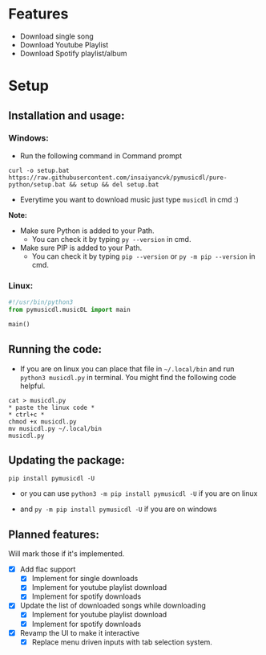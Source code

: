 # Features
* Download single song
* Download Youtube Playlist
* Download Spotify playlist/album

# Setup

## Installation and usage:

### **Windows:**

* Run the following command in Command prompt

```
curl -o setup.bat https://raw.githubusercontent.com/insaiyancvk/pymusicdl/pure-python/setup.bat && setup && del setup.bat
```

* Everytime you want to download music just type `musicdl` in cmd :)

**Note:**
* Make sure Python is added to your Path.
    * You can check it by typing `py --version` in cmd.
* Make sure PIP is added to your Path.
    * You can check it by typing `pip --version` or `py -m pip --version` in cmd.

### **Linux:**
```python
#!/usr/bin/python3
from pymusicdl.musicDL import main

main()
```
## Running the code:

* If you are on linux you can place that file in `~/.local/bin` and run `python3 musicdl.py` in terminal. You might find the following code helpful.
```
cat > musicdl.py
* paste the linux code *
* ctrl+c *
chmod +x musicdl.py
mv musicdl.py ~/.local/bin
musicdl.py
```

## Updating the package:
```
pip install pymusicdl -U
```

* or you can use `python3 -m pip install pymusicdl -U` if you are on linux

* and `py -m pip install pymusicdl -U` if you are on windows

## Planned features:
Will mark those if it's implemented.
- [x] Add flac support
    - [x] Implement for single downloads
    - [x] Implement for youtube playlist download
    - [x] Implement for spotify downloads
- [x] Update the list of downloaded songs while downloading
    - [x] Implement for youtube playlist download
    - [x] Implement for spotify downloads
- [x] Revamp the UI to make it interactive
    - [x] Replace menu driven inputs with tab selection system.